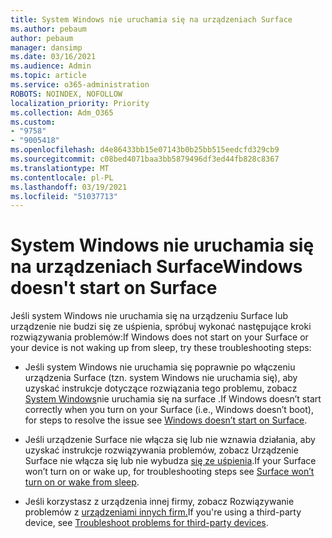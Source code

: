 ```yaml
---
title: System Windows nie uruchamia się na urządzeniach Surface
ms.author: pebaum
author: pebaum
manager: dansimp
ms.date: 03/16/2021
ms.audience: Admin
ms.topic: article
ms.service: o365-administration
ROBOTS: NOINDEX, NOFOLLOW
localization_priority: Priority
ms.collection: Adm_O365
ms.custom:
- "9758"
- "9005418"
ms.openlocfilehash: d4e86433bb15e07143b0b25bb515eedcfd329cb9
ms.sourcegitcommit: c08bed4071baa3bb5879496df3ed44fb828c8367
ms.translationtype: MT
ms.contentlocale: pl-PL
ms.lasthandoff: 03/19/2021
ms.locfileid: "51037713"
---
```

# <a name="windows-doesnt-start-on-surface"></a><span data-ttu-id="a5033-102">System Windows nie uruchamia się na urządzeniach Surface</span><span class="sxs-lookup"><span data-stu-id="a5033-102">Windows doesn't start on Surface</span></span>

<span data-ttu-id="a5033-103">Jeśli system Windows nie uruchamia się na urządzeniu Surface lub urządzenie nie budzi się ze uśpienia, spróbuj wykonać następujące kroki rozwiązywania problemów:</span><span class="sxs-lookup"><span data-stu-id="a5033-103">If Windows does not start on your Surface or your device is not waking up from sleep, try these troubleshooting steps:</span></span>

- <span data-ttu-id="a5033-104">Jeśli system Windows nie uruchamia się poprawnie po włączeniu urządzenia Surface (tzn. system Windows nie uruchamia się), aby uzyskać instrukcje dotyczące rozwiązania tego problemu, zobacz [System Windows](https://support.microsoft.com/surface/windows-doesn-t-start-on-surface-3dd47ea1-472a-4514-c8e1-ff81bd72be5c)nie uruchamia się na surface .</span><span class="sxs-lookup"><span data-stu-id="a5033-104">If Windows doesn’t start correctly when you turn on your Surface (i.e., Windows doesn’t boot), for steps to resolve the issue see [Windows doesn’t start on Surface](https://support.microsoft.com/surface/windows-doesn-t-start-on-surface-3dd47ea1-472a-4514-c8e1-ff81bd72be5c).</span></span>

- <span data-ttu-id="a5033-105">Jeśli urządzenie Surface nie włącza się lub nie wznawia działania, aby uzyskać instrukcje rozwiązywania problemów, zobacz Urządzenie Surface nie włącza się lub nie wybudza [się ze uśpienia](https://support.microsoft.com/surface/surface-won-t-turn-on-or-wake-from-sleep-1e181652-3db8-5ca1-9649-7390fafb102a).</span><span class="sxs-lookup"><span data-stu-id="a5033-105">If your Surface won’t turn on or wake up, for troubleshooting steps see [Surface won’t turn on or wake from sleep](https://support.microsoft.com/surface/surface-won-t-turn-on-or-wake-from-sleep-1e181652-3db8-5ca1-9649-7390fafb102a).</span></span>

- <span data-ttu-id="a5033-106">Jeśli korzystasz z urządzenia innej firmy, zobacz Rozwiązywanie problemów z [urządzeniami innych firm.](https://support.microsoft.com/topic/b6f3408d-dac9-43e2-82f6-e620ca783636)</span><span class="sxs-lookup"><span data-stu-id="a5033-106">If you're using a third-party device, see [Troubleshoot problems for third-party devices](https://support.microsoft.com/topic/b6f3408d-dac9-43e2-82f6-e620ca783636).</span></span>

